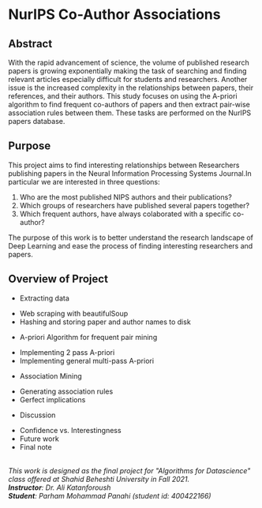 # NurIPS Co-Author Associations

## Abstract
With the rapid advancement of science, the volume of published research papers is growing exponentially making the task of searching and finding relevant articles especially difficult for students and researchers. Another issue is the increased complexity in the relationships between papers, their references, and their authors. This study focuses on using the A-priori algorithm to find frequent co-authors of papers and then extract pair-wise association rules between them. These tasks are performed on the NurIPS papers database. 

## Purpose 
This project aims to find interesting relationships between Researchers publishing papers in the Neural Information Processing Systems Journal.In particular we are interested in three questions:
  1. Who are the most published NIPS authors and their publications?
  2. Which groups of researchers have published several papers together?
  3. Which frequent authors, have always colaborated with a specific co-author?

The purpose of this work is to better understand the research landscape of Deep Learning and ease the process of finding interesting researchers and papers.


## Overview of Project
 * Extracting data
  - Web scraping with beautifulSoup
  - Hashing and storing paper and author names to disk
 * A-priori Algorithm for frequent pair mining
  - Implementing 2 pass A-priori
  - Implementing general multi-pass A-priori
 * Association Mining
  - Generating association rules
  - Gerfect implications
 * Discussion
  - Confidence vs. Interestingness
  - Future work
  - Final note


 <em>
 </br>
This work is designed as the final project for "Algorithms for Datascience" class offered at Shahid Beheshti University in Fall 2021.</br>
<b>Instructor</b>: Dr. Ali Katanforoush</br>
<b>Student</b>: Parham Mohammad Panahi (student id: 400422166)
 </em>
